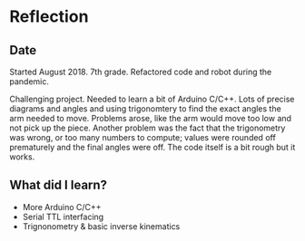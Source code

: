 # Reflection

## Date
Started August 2018. 7th grade. Refactored code and robot during the pandemic.

Challenging project. Needed to learn a bit of Arduino C/C++. Lots of precise diagrams and angles and using trigonomtery to find the exact angles the arm needed to move. Problems arose, like the arm would move too low and not pick up the piece. Another problem was the fact that the trigonometry was wrong, or too many numbers to compute; values were rounded off prematurely and the final angles were off. The code itself is a bit rough but it works.

## What did I learn?

- More Arduino C/C++
- Serial TTL interfacing
- Trignonometry & basic inverse kinematics
